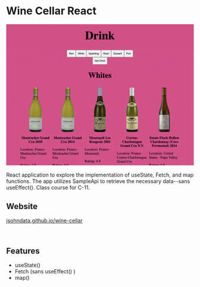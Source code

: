 # Wine Cellar React

[![screen shot](./public/images/readme.png)](https://jsohn-wine-cellar.web.app)

React application to explore the implementation of useState, Fetch, and map functions. The app utilizes SampleApi to retrieve the necessary data--sans useEffect(). Class course for C-11.


## Website
[jsohndata.github.io/wine-cellar](https://jsohndata.github.io/wine-cellar)

<br>

## Features
* useState()
* Fetch (sans useEffect() )
* map()
